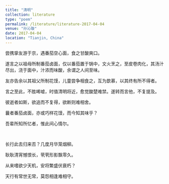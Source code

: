 ```yaml
---
title: "清明"
collection: literature
type: "poem"
permalink: /literature/literature-2017-04-04
venue: "孙沁璇"
date: 2017-04-04
location: "Tianjin, China"
---
```


尝携挚友游于京，遇番茄空心面，食之甘酸爽口。

遂言之以祖母所制番茄卤面，仅以番茄置于锅中，文火烹之，至皮卷肉化，其汤汁尽出，浇于面中，汁浓而味酸，余谓之人间至味。

友亦告余以其祖父所制花馍，儿童尝争相食之，互为歆慕，以其终有所不得者。

言之至此，不胜唏嘘，时值清明将近，愈觉酸楚难禁。遂转而言他，不复提及。

彼逝者如斯，欲追而不复得，欲断则难相舍。

曩者番茄卤面，亦或巧样花馍，而今知其味乎？

吾辈所知所忆者，惟此间心情尔。

<br>

长行此去归来否？几度月华笼烟柳。

耿耿清宵憾恨长，茕茕形影飘零久。

从来嗜欲少天机，安将繁盛伏衰朽？

天行有常世无常，莫怨相逢难相守。